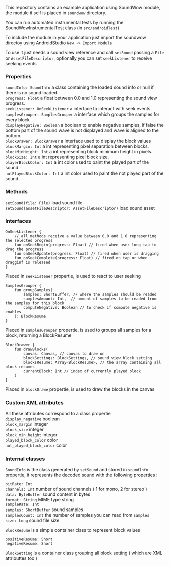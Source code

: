 This repository contains an example application using SoundWow module, the module it self is placed in `soundwow` directory.

You can run automated instrumental tests by running the SoundWowInstrumentalTest class (in `src/androidTest`)

To include the module in your application just import the soundwow directoy using AndroidStudio `New -> Import Module`

To use it just needs a sound view reference and call `setSound` passing a `File` or `AssetFileDescriptor`, optionally you can set `seekListener` to receive seeking events

### Properties
`soundInfo: SoundInfo` a class containing the loaded sound info or null if there is no sound loaded.\
`progress: Float` a float between 0.0 and 1.0 representing the sound view progress.\
`seekListener: OnSeekListener` a interface to interact with seek events.\
`samplesGrouper: SamplesGrouper` a interface which groups the samples for every block\
`displayNegative: Boolean` a boolean to enable negative samples, if false the bottom part of the sound wave is not displayed and wave is aligned to the bottom.\
`blockDrawer: BlockDrawer` a interface used to display the block values\
`blockMargin: Int` a int representing pixel separation between blocks.\
`blockMinHeight: Int` a int representing block minimum height in pixels.\
`blockSize: Int` a int representing pixel block size.\
`playerBlockColor: Int` a int color used to paint the played part of the sound.\
`notPlayedBlockColor: Int` a int color used to paint the not played part of the sound.

### Methods
`setSound(file: File)` load sound file\
`setSound(assetFileDescriptor: AssetFileDescriptor)` load sound asset

### Interfaces
```
OnSeekListener {
    // all methods receive a value between 0.0 and 1.0 representing the selected progress
    fun onSeekBegin(progress: Float) // fired when user long tap to drag the progress
    fun onSeekUpdate(progress: Float) // fired when user is dragging
    fun onSeekComplete(progress: Float) // fired on tap or when dragginf is released
}
```
Placed in `seekListener` propertie, is used to react to user seeking
```
SamplesGrouper {
    fun groupSamples(
        samples: ShortBuffer, // where the samples should be readed
        samplesAmount: Int,  // amount of samples to be readed from the samples for this block
        computeNegative: Boolean // to check if compute negative is enables
    ): BlockResume
}
```
Placed in `samplesGrouper` propertie, is used to groups all samples for a block, returning a BlockResume
```
BlockDrawer {
    fun drawBlocks(
        canvas: Canvas, // canvas to draw on 
        blockSettings: BlockSettings, // sound view block setting
        blocksResume: Array<BlockResume>, // the array containing all block resumes
        currentBlock: Int // index of currently played block
    )
}
```
Placed in `blockDrawe` propertie, is used to draw the blocks in the canvas
    
### Custom XML attributes
All these attributes correspond to a class propertie\
`display_negative` boolean\
`block_margin` integer\
`block_size` integer\
`block_min_height` integer\
`played_block_color` color\
`not_played_block_color` color

### Internal classes

`SoundInfo` is the class generated by `setSound` and stored in `soundInfo` propertie, it represents the decoded sound with the following properties :

`bitRate: Int`\
`channels: Int` number of sound channels ( 1 for mono, 2 for stereo )\
`data: ByteBuffer` sound content in bytes\
`format: String` MIME type string\
`sampleRate: Int`\
`samples: ShortBuffer` sound samples\
`samplesCount: Int` the number of samples you can read from `samples`\
`size: Long` sound file size

`BlockResume` is a simple container class to represent block values 

`positiveResume: Short`\
`negativeResume: Short`

`BlockSetting` is a container class grouping all block setting ( which are XML attributtes too )